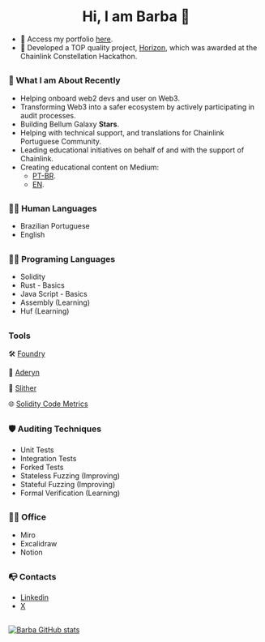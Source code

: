 <h1 align="center">Hi, I am Barba 👋</h1>

- 🔭 Access my portfolio [here](https://github.com/i3arba/Portfolio/blob/main/README.md).
- 🏅 Developed a TOP quality project, [Horizon](https://devpost.com/software/horizon-8qkbv0), which was awarded at the Chainlink Constellation Hackathon.

##
<h3 align="left"> 💪 What I am About Recently </h3>

- Helping onboard web2 devs and user on Web3.
- Transforming Web3 into a safer ecosystem by actively participating in audit processes.
- Building Bellum Galaxy **Stars**.
- Helping with technical support, and translations for Chainlink Portuguese Community.
- Leading educational initiatives on behalf of and with the support of Chainlink.
- Creating educational content on Medium:
  - [PT-BR](https://medium.com/@bellumgalaxy).
  - [EN](https://medium.com/@i3arba).

##

<h3 align="left"> 👩‍💻 Human Languages </h3>

- Brazilian Portuguese
- English

##

<h3 align="left"> 👩‍💻 Programing Languages </h3>

- Solidity
- Rust - Basics
- Java Script - Basics
- Assembly (Learning)
- Huf (Learning)

##

<h3 align="left"> Tools </h3>

  🛠️ [Foundry](https://book.getfoundry.sh/)
  
  🦜 [Aderyn](https://github.com/Cyfrin/aderyn?tab=readme-ov-file)
  
  🐍 [Slither](https://github.com/crytic/slither)
  
  🌐 [Solidity Code Metrics](https://marketplace.visualstudio.com/items?itemName=tintinweb.solidity-metrics)

##

<h3 align="left"> 🛡 Auditing Techniques </h3>

- Unit Tests
- Integration Tests
- Forked Tests
- Stateless Fuzzing (Improving)
- Stateful Fuzzing (Improving)
- Formal Verification (Learning)

##

<h3 align="left"> 👨‍💻 Office </h3>

- Miro
- Excalidraw
- Notion

##

<h3 align="left">📭 Contacts</h3>

- [Linkedin](https://linkedin.com/in/i3arba)
- [X](https://twitter.com/i3arba)

##

[![Barba GitHub stats](https://hits.seeyoufarm.com/api/count/incr/badge.svg?url=https%3A%2F%2Fgithub.com%2F{i3arba}1212%2Fhit-counter)](https://github.com/i3arba)

